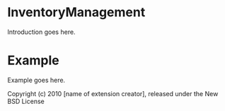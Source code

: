 InventoryManagement
===================

Introduction goes here.


Example
=======

Example goes here.


Copyright (c) 2010 [name of extension creator], released under the New BSD License
